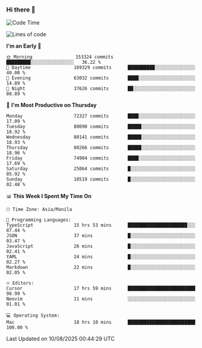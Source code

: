 ### Hi there 👋

<!--START_SECTION:waka-->
![Code Time](http://img.shields.io/badge/Code%20Time-6%2C173%20hrs%2025%20mins-blue)

![Lines of code](https://img.shields.io/badge/From%20Hello%20World%20I%27ve%20Written-144.3%20million%20lines%20of%20code-blue)

**I'm an Early 🐤** 

```text
🌞 Morning                153324 commits      █████████░░░░░░░░░░░░░░░░   36.22 % 
🌆 Daytime                169329 commits      ██████████░░░░░░░░░░░░░░░   40.00 % 
🌃 Evening                63032 commits       ████░░░░░░░░░░░░░░░░░░░░░   14.89 % 
🌙 Night                  37626 commits       ██░░░░░░░░░░░░░░░░░░░░░░░   08.89 % 
```
📅 **I'm Most Productive on Thursday** 

```text
Monday                   72327 commits       ████░░░░░░░░░░░░░░░░░░░░░   17.09 % 
Tuesday                  80090 commits       █████░░░░░░░░░░░░░░░░░░░░   18.92 % 
Wednesday                80141 commits       █████░░░░░░░░░░░░░░░░░░░░   18.93 % 
Thursday                 80266 commits       █████░░░░░░░░░░░░░░░░░░░░   18.96 % 
Friday                   74904 commits       ████░░░░░░░░░░░░░░░░░░░░░   17.69 % 
Saturday                 25064 commits       █░░░░░░░░░░░░░░░░░░░░░░░░   05.92 % 
Sunday                   10519 commits       █░░░░░░░░░░░░░░░░░░░░░░░░   02.48 % 
```


📊 **This Week I Spent My Time On** 

```text
🕑︎ Time Zone: Asia/Manila

💬 Programming Languages: 
TypeScript               15 hrs 53 mins      ██████████████████████░░░   87.44 % 
JSON                     37 mins             █░░░░░░░░░░░░░░░░░░░░░░░░   03.47 % 
JavaScript               26 mins             █░░░░░░░░░░░░░░░░░░░░░░░░   02.41 % 
YAML                     24 mins             █░░░░░░░░░░░░░░░░░░░░░░░░   02.27 % 
Markdown                 22 mins             █░░░░░░░░░░░░░░░░░░░░░░░░   02.05 % 

🔥 Editors: 
Cursor                   17 hrs 59 mins      █████████████████████████   98.99 % 
Neovim                   11 mins             ░░░░░░░░░░░░░░░░░░░░░░░░░   01.01 % 

💻 Operating System: 
Mac                      18 hrs 10 mins      █████████████████████████   100.00 % 
```


 Last Updated on 10/08/2025 00:44:29 UTC
<!--END_SECTION:waka-->


<!--
**rad182/rad182** is a ✨ _special_ ✨ repository because its `README.md` (this file) appears on your GitHub profile.

Here are some ideas to get you started:

- 🔭 I’m currently working on ...
- 🌱 I’m currently learning ...
- 👯 I’m looking to collaborate on ...
- 🤔 I’m looking for help with ...
- 💬 Ask me about ...
- 📫 How to reach me: ...
- 😄 Pronouns: ...
- ⚡ Fun fact: ...
-->
